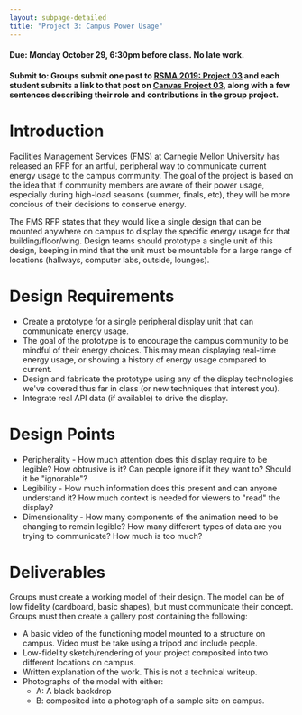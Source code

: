 ```yaml
---
layout: subpage-detailed
title: "Project 3: Campus Power Usage"
---
```




#### Due: Monday October 29, 6:30pm before class. No late work.

#### Submit to: Groups submit one post to [RSMA 2019: Project 03](http://ideate.xsead.cmu.edu/gallery/pools/project-03-data-visualization/) and each student submits a link to that post on [Canvas Project 03](https://canvas.cmu.edu/courses/6049/assignments/100774), along with a few sentences describing their role and contributions in the group project.


# Introduction

Facilities Management Services (FMS) at Carnegie Mellon University has released an RFP for an artful, peripheral way to communicate current energy usage to the campus community. The goal of the project is based on the idea that if community members are aware of their power usage, especially during high-load seasons (summer, finals, etc), they will be more concious of their decisions to conserve energy.

The FMS RFP states that they would like a single design that can be mounted anywhere on campus to display the specific energy usage for that building/floor/wing. Design teams should prototype a single unit of this design, keeping in mind that the unit must be mountable for a large range of locations (hallways, computer labs, outside, lounges).

# Design Requirements

- Create a prototype for a single peripheral display unit that can communicate energy usage. 
- The goal of the prototype is to encourage the campus community to be mindful of their energy choices. This may mean displaying real-time energy usage, or showing a history of energy usage compared to current.
- Design and fabricate the prototype using any of the display technologies we've covered thus far in class (or new techniques that interest you).
- Integrate real API data (if available) to drive the display.

# Design Points
- Peripherality - How much attention does this display require to be legible? How obtrusive is it? Can people ignore if it they want to? Should it be "ignorable"?
- Legibility - How much information does this present and can anyone understand it? How much context is needed for viewers to "read" the display?
- Dimensionality - How many components of the animation need to be changing to remain legible? How many different types of data are you trying to communicate? How much is too much?


# Deliverables

Groups must create a working model of their design. The model can be of low fidelity (cardboard, basic shapes), but must communicate their concept. Groups must then create a gallery post containing the following:

- A basic video of the functioning model mounted to a structure on campus. Video must be take using a tripod and include people.
- Low-fidelity sketch/rendering of your project composited into two different locations on campus.
- Written explanation of the work. This is not a technical writeup.
- Photographs of the model with either:
  - A: A black backdrop
  - B: composited into a photograph of a sample site on campus.